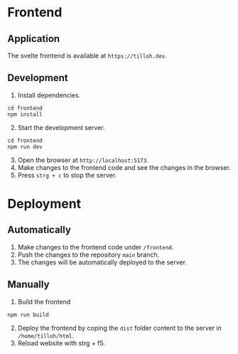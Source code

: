 # Frontend

## Application

The svelte frontend is available at `https://tilloh.dev`.

## Development

1. Install dependencies.

```
cd frontend
npm install
```

2. Start the development server.

```
cd frontend
npm run dev
```

3. Open the browser at `http://localhost:5173`.
4. Make changes to the frontend code and see the changes in the browser.
5. Press `strg + c` to stop the server.

# Deployment

## Automatically

1. Make changes to the frontend code under `/frontend`.
2. Push the changes to the repository `main` branch.
3. The changes will be automatically deployed to the server.

## Manually

1. Build the frontend

```
npm run build
```

2. Deploy the frontend by coping the `dist` folder content to the server in `/home/tilloh/html`.
3. Reload website with strg + f5.
